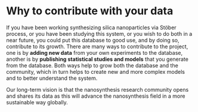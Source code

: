 # Why to contribute with your data
If you have been working synthesizing silica nanoparticles via Stöber process, or you have been studying this system, or you wish to do both in a near future, you could put this database to good use, and by doing so, contribute to its growth.
There are many ways to contribute to the project, one is by **adding new data** from your own experiments to the database, another is by **publishing statistical studies and models** that you generate from the database. Both ways help to grow both the database and the community, which in turn helps to create new and more complex models and to better understand the system.

Our long-term vision is that the nanosynthesis research community opens and shares its data as this will advance the nanosynthesis field in a more sustainable way globally.

